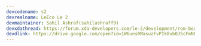 ```yaml
---
devcodename: s2
devrealname: LeEco Le 2
devmaintainer: Sahil Ashraf(sahilashraff9)
devxdathread: https://forum.xda-developers.com/le-2/development/rom-bootleggersrom-leeco-le-2-s2-t3779562
devdlink: https://drive.google.com/open?id=1W6uns0MasuzFvPIk8vbOJScFmNLg1xmc
---
```

